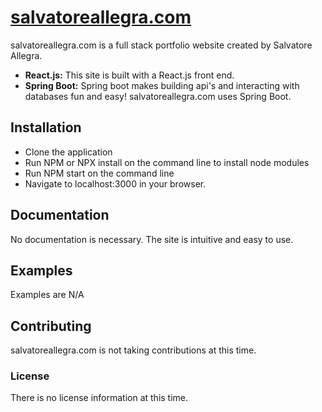 # [salvatoreallegra.com](http:www.salvatoreallegra.com/)

salvatoreallegra.com is a full stack portfolio website created by Salvatore Allegra.

- **React.js:** This site is built with a React.js front end.
- **Spring Boot:** Spring boot makes building api's and interacting with databases fun
  and easy! salvatoreallegra.com uses Spring Boot.

## Installation

- Clone the application
- Run NPM or NPX install on the command line to install node modules
- Run NPM start on the command line
- Navigate to localhost:3000 in your browser.

## Documentation

No documentation is necessary. The site is intuitive and easy to use.

## Examples

Examples are N/A

## Contributing

salvatoreallegra.com is not taking contributions at this time.

### License

There is no license information at this time.
